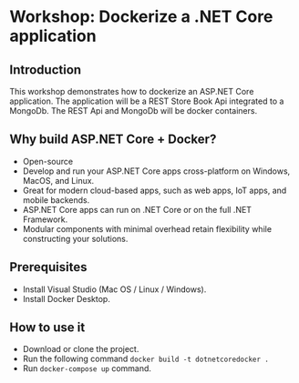 # Workshop: Dockerize a .NET Core application

## Introduction
 This workshop demonstrates how to dockerize an ASP.NET Core application. The application will be a REST Store Book Api integrated to a MongoDb. The REST Api and MongoDb will be docker containers.

 ## Why build ASP.NET Core + Docker?
- Open-source
- Develop and run your ASP.NET Core apps cross-platform on Windows, MacOS, and Linux.
- Great for modern cloud-based apps, such as web apps, IoT apps, and mobile backends.
- ASP.NET Core apps can run on .NET Core or on the full .NET Framework.
- Modular components with minimal overhead retain flexibility while constructing your solutions.

## Prerequisites
- Install Visual Studio (Mac OS / Linux / Windows).
- Install Docker Desktop. 

## How to use it
- Download or clone the project.
- Run the following command `docker build -t dotnetcoredocker .`
- Run `docker-compose up` command.